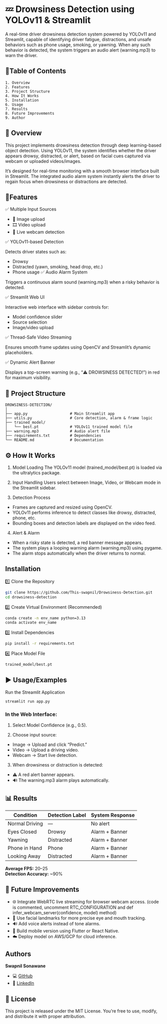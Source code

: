 
# 💤 Drowsiness Detection using YOLOv11 & Streamlit

A real-time driver drowsiness detection system powered by YOLOv11 and Streamlit, capable of identifying driver fatigue, distractions, and unsafe behaviors such as phone usage, smoking, or yawning.
When any such behavior is detected, the system triggers an audio alert (warning.mp3) to warn the driver.


## 📘Table of Contents
    1. Overview
    2. Features
    3. Project Structure
    4. How It Works
    5. Installation
    6. Usage
    7. Results
    8. Future Improvements
    9. Author

## 🚀 Overview
This project implements drowsiness detection through deep learning-based object detection.
Using YOLOv11, the system identifies whether the driver appears drowsy, distracted, or alert, based on facial cues captured via webcam or uploaded videos/images.

It’s designed for real-time monitoring with a smooth browser interface built in Streamlit.
The integrated audio alarm system instantly alerts the driver to regain focus when drowsiness or distractions are detected.

## 🧠Features
✅ Multiple Input Sources
- 📸 Image upload
- 🎞️ Video upload
- 🎥 Live webcam detection

✅ YOLOv11-based Detection

Detects driver states such as:

- Drowsy
- Distracted (yawn, smoking, head drop, etc.)
- Phone usage
✅ Audio Alarm System

Triggers a continuous alarm sound (warning.mp3) when a risky behavior is detected.

✅ Streamlit Web UI

Interactive web interface with sidebar controls for:

- Model confidence slider
- Source selection
- Image/video upload

✅ Thread-Safe Video Streaming

Ensures smooth frame updates using OpenCV and Streamlit’s dynamic placeholders.

✅ Dynamic Alert Banner

Displays a top-screen warning (e.g., “⚠️ DROWSINESS DETECTED!”) in red for maximum visibility.

## 📁 Project Structure

```
DROWSINESS-DETECTION/
│
├── app.py                   # Main Streamlit app
├── utils.py                 # Core detection, alarm & frame logic
├── trained_model/
│   └── best.pt              # YOLOv11 trained model file
├── warning.mp3              # Audio alert file
├── requirements.txt         # Dependencies
└── README.md                # Documentation
```
## ⚙️ How It Works

1. Model Loading
The YOLOv11 model (trained_model/best.pt) is loaded via the ultralytics package.

2. Input Handling
Users select between Image, Video, or Webcam mode in the Streamlit sidebar.

3. Detection Process
- Frames are captured and resized using OpenCV.
- YOLOv11 performs inference to detect classes like drowsy, distracted, phone, etc.
- Bounding boxes and detection labels are displayed on the video feed.

4. Alert & Alarm
- When a risky state is detected, a red banner message appears.
- The system plays a looping warning alarm (warning.mp3) using pygame.
- The alarm stops automatically when the driver returns to normal.

## Installation

1️⃣ Clone the Repository

```bash
git clone https://github.com/This-swapnil/Drowsiness-Detection.git
cd drowsiness-detection
```

2️⃣ Create Virtual Environment (Recommended)
```bash
conda create -n env_name python=3.13
conda activate env_name
```

3️⃣ Install Dependencies
``` bash
pip install -r requirements.txt
```

4️⃣ Place Model File
```bash
trained_model/best.pt
```
## ▶️ Usage/Examples
Run the Streamlit Application
```bash
streamlit run app.py
```

### In the Web Interface:

1. Select Model Confidence (e.g., 0.5).

2. Choose input source:
- Image → Upload and click “Predict.”
- Video → Upload a driving video.
- Webcam → Start live detection.

3. When drowsiness or distraction is detected:
- ⚠️ A red alert banner appears.
- 🔊 The warning.mp3 alarm plays automatically.

## 📊 Results  

| Condition      | Detection Label | System Response |
|----------------|-----------------|-----------------|
| Normal Driving | —               | No alert        |
| Eyes Closed    | Drowsy          | Alarm + Banner  |
| Yawning        | Distracted      | Alarm + Banner  |
| Phone in Hand  | Phone           | Alarm + Banner  |
| Looking Away   | Distracted      | Alarm + Banner  |

**Average FPS:** 20–25  
**Detection Accuracy:** ~90%

## 🧭 Future Improvements
- 🌐 Integrate WebRTC live streaming for browser webcam access. (code is commented, uncomment RTC_CONFIGURATION and def infer_webcam_server(confidence, model) method)
- 🧬 Use facial landmarks for more precise eye and mouth tracking.
- 🔊 Add voice alerts instead of tone alarms.
- 📱 Build mobile version using Flutter or React Native.
- ☁️ Deploy model on AWS/GCP for cloud inference.

## Authors
**Swapnil Sonawane**
- 💻 [GitHub](https://github.com/This-swapnil)
- 🔗 [LinkedIn](https://www.linkedin.com/in/swapnil-s-sonawane/)

## 🪪 License

This project is released under the MIT License.
You’re free to use, modify, and distribute it with proper attribution.
